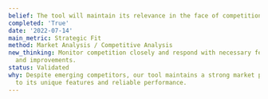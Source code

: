 ```yaml
---
belief: The tool will maintain its relevance in the face of competition.
completed: 'True'
date: '2022-07-14'
main_metric: Strategic Fit
method: Market Analysis / Competitive Analysis
new_thinking: Monitor competition closely and respond with necessary feature updates
  and improvements.
status: Validated
why: Despite emerging competitors, our tool maintains a strong market position due
  to its unique features and reliable performance.
---
```

